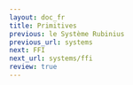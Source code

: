 ```yaml
---
layout: doc_fr
title: Primitives
previous: le Système Rubinius 
previous_url: systems
next: FFI
next_url: systems/ffi
review: true
---
```

